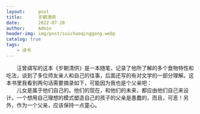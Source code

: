 ```yaml
---
layout:     post
title:      岁朝清供
date:       2022-07-20
author:     Admin
header-img: img/post/suichaoqinggong.webp
catalog: true
tags:
    - 读书
---
```

&emsp;&emsp;汪曾祺写的这本《岁朝清供》是一本随笔，记录了他所了解的多个食物特性和吃法，谈到了多位师友亲人和自己的往事，后面还写的有对文学的一部分理解。这本书里我看到两句话需要摘录如下，可能因为我也是个父亲吧：
<br>
&emsp;&emsp;儿女是属于他们自己的。他们的现在，和他们的未来，都应由他们自己来设计。一个想用自己理想的模式塑造自己的孩子的父亲是愚蠢的，而且，可恶！另外，作为一个父亲，应该保持一点童心。